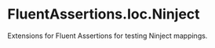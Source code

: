 FluentAssertions.Ioc.Ninject
============================

Extensions for Fluent Assertions for testing Ninject mappings.
